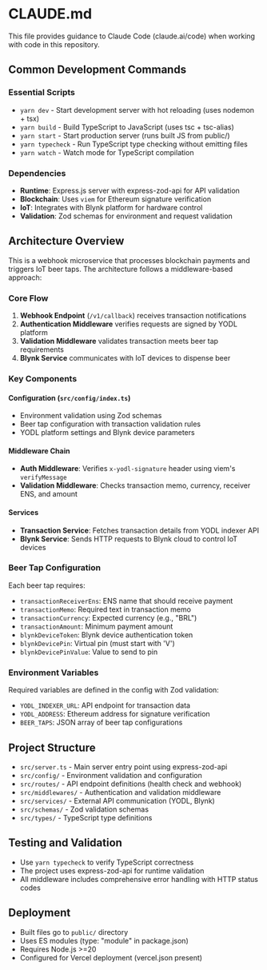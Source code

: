 # CLAUDE.md

This file provides guidance to Claude Code (claude.ai/code) when working with code in this repository.

## Common Development Commands

### Essential Scripts
- `yarn dev` - Start development server with hot reloading (uses nodemon + tsx)
- `yarn build` - Build TypeScript to JavaScript (uses tsc + tsc-alias)
- `yarn start` - Start production server (runs built JS from public/)
- `yarn typecheck` - Run TypeScript type checking without emitting files
- `yarn watch` - Watch mode for TypeScript compilation

### Dependencies
- **Runtime**: Express.js server with express-zod-api for API validation
- **Blockchain**: Uses `viem` for Ethereum signature verification
- **IoT**: Integrates with Blynk platform for hardware control
- **Validation**: Zod schemas for environment and request validation

## Architecture Overview

This is a webhook microservice that processes blockchain payments and triggers IoT beer taps. The architecture follows a middleware-based approach:

### Core Flow
1. **Webhook Endpoint** (`/v1/callback`) receives transaction notifications
2. **Authentication Middleware** verifies requests are signed by YODL platform
3. **Validation Middleware** validates transaction meets beer tap requirements
4. **Blynk Service** communicates with IoT devices to dispense beer

### Key Components

#### Configuration (`src/config/index.ts`)
- Environment validation using Zod schemas
- Beer tap configuration with transaction validation rules
- YODL platform settings and Blynk device parameters

#### Middleware Chain
- **Auth Middleware**: Verifies `x-yodl-signature` header using viem's `verifyMessage`
- **Validation Middleware**: Checks transaction memo, currency, receiver ENS, and amount

#### Services
- **Transaction Service**: Fetches transaction details from YODL indexer API
- **Blynk Service**: Sends HTTP requests to Blynk cloud to control IoT devices

### Beer Tap Configuration
Each beer tap requires:
- `transactionReceiverEns`: ENS name that should receive payment
- `transactionMemo`: Required text in transaction memo
- `transactionCurrency`: Expected currency (e.g., "BRL")
- `transactionAmount`: Minimum payment amount
- `blynkDeviceToken`: Blynk device authentication token
- `blynkDevicePin`: Virtual pin (must start with 'V')
- `blynkDevicePinValue`: Value to send to pin

### Environment Variables
Required variables are defined in the config with Zod validation:
- `YODL_INDEXER_URL`: API endpoint for transaction data
- `YODL_ADDRESS`: Ethereum address for signature verification
- `BEER_TAPS`: JSON array of beer tap configurations

## Project Structure
- `src/server.ts` - Main server entry point using express-zod-api
- `src/config/` - Environment validation and configuration
- `src/routes/` - API endpoint definitions (health check and webhook)
- `src/middlewares/` - Authentication and validation middleware
- `src/services/` - External API communication (YODL, Blynk)
- `src/schemas/` - Zod validation schemas
- `src/types/` - TypeScript type definitions

## Testing and Validation
- Use `yarn typecheck` to verify TypeScript correctness
- The project uses express-zod-api for runtime validation
- All middleware includes comprehensive error handling with HTTP status codes

## Deployment
- Built files go to `public/` directory
- Uses ES modules (type: "module" in package.json)
- Requires Node.js >=20
- Configured for Vercel deployment (vercel.json present)